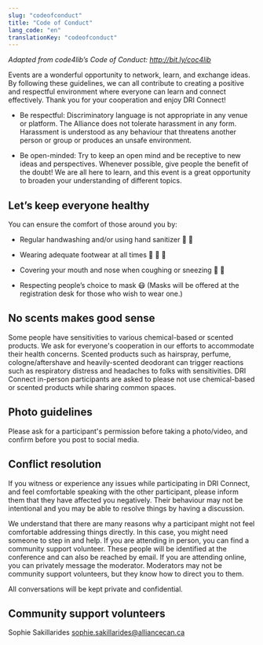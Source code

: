 ```yaml
---
slug: "codeofconduct"
title: "Code of Conduct"
lang_code: "en"
translationKey: "codeofconduct"
---
```


_Adapted from code4lib’s Code of Conduct: <http://bit.ly/coc4lib>_

Events are a wonderful opportunity to network, learn, and exchange ideas. By following these guidelines, we can all
contribute to creating a positive and respectful environment where everyone can learn and connect effectively. Thank you
for your cooperation and enjoy DRI Connect!

- Be respectful: Discriminatory language is not appropriate in any venue or platform. The Alliance does not tolerate
  harassment in any form. Harassment is understood as any behaviour that threatens another person or group or produces
  an unsafe environment.

- Be open-minded: Try to keep an open mind and be receptive to new ideas and perspectives. Whenever possible, give
  people the benefit of the doubt! We are all here to learn, and this event is a great opportunity to broaden your
  understanding of different topics.

## Let’s keep everyone healthy

You can ensure the comfort of those around you by:

- Regular handwashing and/or using hand sanitizer 🧼 🧴

- Wearing adequate footwear at all times 👟 👞 👠

- Covering your mouth and nose when coughing or sneezing 🙊 🤧

- Respecting people’s choice to mask 😷 (Masks will be offered at the registration desk for those who wish to wear
  one.)

## No scents makes good sense

Some people have sensitivities to various chemical-based or scented products. We ask for everyone's cooperation in our
efforts to accommodate their health concerns. Scented products such as hairspray, perfume, cologne/aftershave and
heavily-scented deodorant can trigger reactions such as respiratory distress and headaches to folks with sensitivities.
DRI Connect in-person participants are asked to please not use chemical-based or scented products while sharing common
spaces.

## Photo guidelines

Please ask for a participant's permission before taking a photo/video, and confirm before you post to social media.

## Conflict resolution

If you witness or experience any issues while participating in DRI Connect, and feel comfortable speaking with the other
participant, please inform them that they have affected you negatively. Their behaviour may not be intentional and you
may be able to resolve things by having a discussion.

We understand that there are many reasons why a participant might not feel comfortable addressing things directly. In
this case, you might need someone to step in and help. If you are attending in person, you can find a community support
volunteer. These people will be identified at the conference and can also be reached by email. If you are attending
online, you can privately message the moderator. Moderators may not be community support volunteers, but they know how
to direct you to them.

All conversations will be kept private and confidential.

## Community support volunteers

<!--
Alex Thistlewood <alex.thistlewood@ucalgary.ca>

Ines Hessler <ines.hessler@ace-net.ca>

Tessa Derksen <tessa.derksen2@gmail.com>
-->  

Sophie Sakillarides sophie.sakillarides@alliancecan.ca   